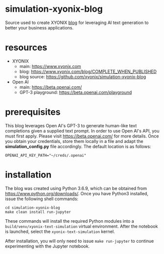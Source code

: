 # simulation-xyonix-blog
Source used to create XYONIX [blog](https://www.xyonix.com/blog/COMPLETE_WHEN_PUBLISHED) 
for leveraging AI text generation to better your business applications. 

# resources

* XYONIX
    * main: https://www.xyonix.com
    * blog: https://www.xyonix.com/blog/COMPLETE_WHEN_PUBLISHED
    * blog source: https://github.com/xyonix/simulation-xyonix-blog
* Open AI
    * main: https://beta.openai.com/
    * GPT-3 playground: https://beta.openai.com/playground

# prerequisites

This blog leverages Open AI's GPT-3 to generate human-like text completions
given a supplied text prompt. In order to use Open AI's API, you must first apply. 
Please visit https://beta.openai.com/ for more details. Once you obtain your 
credentials, store them locally in a file and adapt the **simulation_config.py**
file accordingly. The default location is as follows:

```
OPENAI_API_KEY_PATH="~/creds/.openai"
```

# installation

The blog was created using Python 3.6.9, which can be obtained from 
https://www.python.org/downloads/. Once you have Python3 installed, issue the 
following shell commands:

```
cd simulation-xyonix-blog
make clean install run-jupyter
```

These commands will install the required Python modules into 
a `build/venv/xyonix-text-simulation` virtual environment. 
After the notebook is launched, select the `xyonix-text-simulation` kernel.

After installation, you will only need to issue `make run-jupyter` to 
continue experimenting with the Jupyter notebook. 

